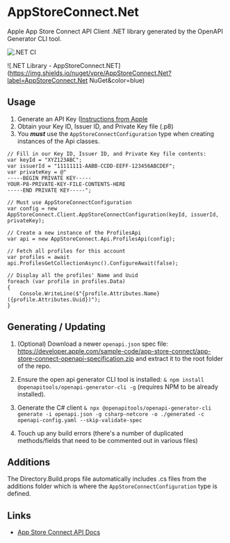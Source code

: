 # AppStoreConnect.Net

Apple App Store Connect API Client .NET library generated by the OpenAPI Generator CLI tool.

![.NET CI](https://github.com/Redth/AppStoreConnect.NET/workflows/CI/badge.svg)

![.NET Library - AppStoreConnect.NET](https://img.shields.io/nuget/vpre/AppStoreConnect.Net?label=AppStoreConnect.Net NuGet&color=blue)


## Usage

1. Generate an API Key ([Instructions from Apple](https://developer.apple.com/documentation/appstoreserverapi/creating_api_keys_to_use_with_the_app_store_server_api)
2. Obtain your Key ID, Issuer ID, and Private Key file (.p8)
3. You ***must*** use the `AppStoreConnectConfiguration` type when creating instances of the Api classes.

```
// Fill in our Key ID, Issuer ID, and Private Key file contents:
var keyId = "XYZ123ABC";
var issuerId = "11111111-AABB-CCDD-EEFF-123456ABCDEF";
var privateKey = @"
-----BEGIN PRIVATE KEY-----
YOUR-P8-PRIVATE-KEY-FILE-CONTENTS-HERE
-----END PRIVATE KEY-----";

// Must use AppStoreConnectConfiguration
var config = new AppStoreConnect.Client.AppStoreConnectConfiguration(keyId, issuerId, privateKey);

// Create a new instance of the ProfilesApi
var api = new AppStoreConnect.Api.ProfilesApi(config);

// Fetch all profiles for this account
var profiles = await api.ProfilesGetCollectionAsync().ConfigureAwait(false);

// Display all the profiles' Name and Uuid
foreach (var profile in profiles.Data)
{
    Console.WriteLine($"{profile.Attributes.Name} ({profile.Attributes.Uuid})");
}
```

## Generating / Updating

1. (Optional) Download a newer `openapi.json` spec file: https://developer.apple.com/sample-code/app-store-connect/app-store-connect-openapi-specification.zip and extract it to the root folder of the repo.

2. Ensure the open api generator CLI tool is installed: `& npm install @openapitools/openapi-generator-cli -g` (requires NPM to be already installed).

3. Generate the C# client `& npx @openapitools/openapi-generator-cli generate -i openapi.json -g csharp-netcore -o ./generated -c openapi-config.yaml --skip-validate-spec`

4. Touch up any build errors (there's a number of duplicated methods/fields that need to be commented out in various files)

## Additions
The Directory.Build.props file automatically includes .cs files from the additions folder which is where the `AppStoreConnectConfiguration` type is defined.

## Links

- [App Store Connect API Docs](https://developer.apple.com/documentation/appstoreconnectapi/)

